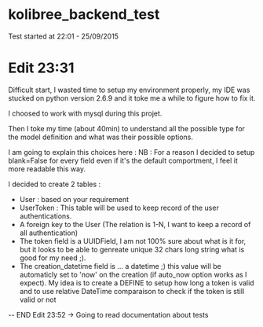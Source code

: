 # kolibree_backend_test

Test started at 22:01 - 25/09/2015

# Edit 23:31

Difficult start, I wasted time to setup my environment properly, my IDE was stucked on python version 2.6.9 and it toke me a while to figure how to fix it. 

I choosed to work with mysql during this projet.

Then I toke my time (about 40min) to understand all the possible type for the model definition and what was their possible options.

I am going to explain this choices here : 
NB : For a reason I decided to setup blank=False for every field even if it's the default comportment, I feel it more readable this way.
 
I decided to create 2 tables :
*  User : based on your requirement
*  UserToken : This table will be used to keep record of the user authentications.
  *  A foreign key to the User (The relation is 1-N, I want to keep a record of all authentication)
  *  The token field is a UUIDField, I am not 100% sure about what is it for, but it looks to be able to genreate unique 32 chars long string what is good for my need ;). 
  *  The creation_datetime field is ... a datetime ;) this value will be automaticly set to 'now' on the creation (if auto_now option works as I expect). My idea is to create a DEFINE to setup how long a token is valid and to use relative DateTime comparaison to check if the token is still valid or not

-- END Edit 23:52 -> Going to read documentation about tests
